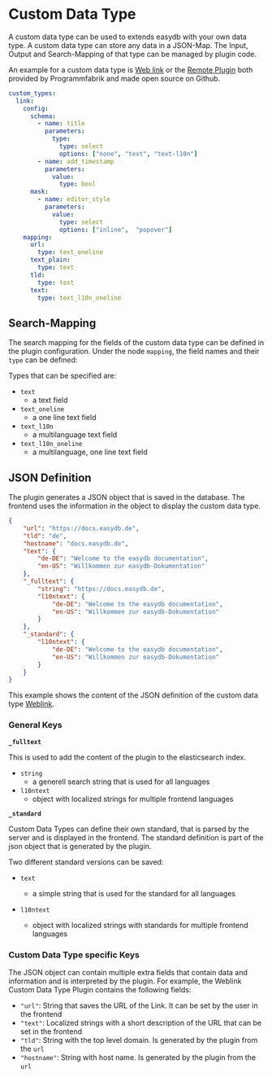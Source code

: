 # Custom Data Type

A custom data type can be used to extends easydb with your own data type. A custom data type can store any data in a JSON-Map. The Input, Output and Search-Mapping of that type can be managed by plugin code.

An example for a custom data type is [Web link](https://github.com/programmfabrik/easydb-custom-data-type-link) or the [Remote Plugin](https://github.com/programmfabrik/easydb-remote-plugin) both provided by Programmfabrik and made open source on Github.


```yaml
custom_types:
  link:
    config:
      schema:
        - name: title
          parameters:
            type:
              type: select
              options: ["none", "text", "text-l10n"]
        - name: add_timestamp
          parameters:
            value:
              type: bool
      mask:
        - name: editor_style
          parameters:
            value:
              type: select
              options: ["inline",  "popover"]
    mapping:
      url:
        type: text_oneline
      text_plain:
        type: text
      tld:
        type: text
      text:
        type: text_l10n_oneline
```

## Search-Mapping

The search mapping for the fields of the custom data type can be defined in the plugin configuration. Under the node `mapping`, the field names and their `type` can be defined:

Types that can be specified are:

- `text`
  - a text field
- `text_oneline`
  - a one line text field
- `text_l10n`
  - a multilanguage text field
- `text_l10n_oneline`
  - a multilanguage, one line text field

## JSON Definition

The plugin generates a JSON object that is saved in the database. The frontend uses the information in the object to display the custom data type.

```json
{
    "url": "https://docs.easydb.de",
    "tld": "de",
    "hostname": "docs.easydb.de",
    "text": {
        "de-DE": "Welcome to the easydb documentation",
        "en-US": "Willkommen zur easydb-Dokumentation"
    },
    "_fulltext": {
        "string": "https://docs.easydb.de",
        "l10ntext": {
            "de-DE": "Welcome to the easydb documentation",
            "en-US": "Willkommen zur easydb-Dokumentation"
        }
    },
    "_standard": {
        "l10ntext": {
            "de-DE": "Welcome to the easydb documentation",
            "en-US": "Willkommen zur easydb-Dokumentation"
        }
    }
}
```

This example shows the content of the JSON definition of the custom data type [Weblink](https://github.com/programmfabrik/easydb-custom-data-type-link).

### General Keys

**`_fulltext`**

This is used to add the content of the plugin to the elasticsearch index.

- `string`
  - a generell search string that is used for all languages
- `l10ntext`
  - object with localized strings for multiple frontend languages

**`_standard`**

Custom Data Types can define their own standard, that is parsed by the server and is displayed in the frontend. The standard definition is part of the json object that is generated by the plugin.

Two different standard versions can be saved:

- `text`
  - a simple string that is used for the standard for all languages

- `l10ntext`
  - object with localized strings with standards for multiple frontend languages

### Custom Data Type specific Keys

The JSON object can contain multiple extra fields that contain data and information and is interpreted by the plugin. For example, the Weblink Custom Data Type Plugin contains the following fields:

- `"url"`: String that saves the URL of the Link. It can be set by the user in the frontend
- `"text"`: Localized strings with a short description of the URL that can be set in the frontend
- `"tld"`: String with the top level domain. Is generated by the plugin from the `url`
- `"hostname"`: String with host name. Is generated by the plugin from the `url`
